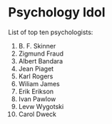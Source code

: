 # Psychology Idol
List of top ten psychologists:

1. B. F. Skinner
1. Zigmund Fraud
1. Albert Bandara
1. Jean Piaget
1. Karl Rogers
1. Wiliam James
1. Erik Erikson
1. Ivan Pawlow
1. Levw Wygotski
1. Carol Dweck
